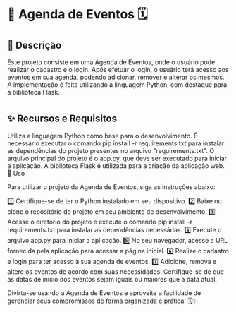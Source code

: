 
# 📅 Agenda de Eventos 🗓️

## 📝 Descrição

Este projeto consiste em uma Agenda de Eventos, onde o usuário pode realizar o cadastro e o login. Após efetuar o login, o usuário terá acesso aos eventos em sua agenda, podendo adicionar, remover e alterar os mesmos. A implementação é feita utilizando a linguagem Python, com destaque para a biblioteca Flask.

#
## ✨ Recursos e Requisitos

Utiliza a linguagem Python como base para o desenvolvimento.
É necessário executar o comando pip install -r requirements.txt para instalar as dependências do projeto presentes no arquivo "requirements.txt".
O arquivo principal do projeto é o app.py, que deve ser executado para iniciar a aplicação.
A biblioteca Flask é utilizada para a criação da aplicação web.
🚀 Uso

Para utilizar o projeto da Agenda de Eventos, siga as instruções abaixo:

1️⃣ Certifique-se de ter o Python instalado em seu dispositivo.
2️⃣ Baixe ou clone o repositório do projeto em seu ambiente de desenvolvimento.
3️⃣ Acesse o diretório do projeto e execute o comando pip install -r requirements.txt para instalar as dependências necessárias.
4️⃣ Execute o arquivo app.py para iniciar a aplicação.
5️⃣ No seu navegador, acesse a URL fornecida pela aplicação para acessar a página inicial.
6️⃣ Realize o cadastro e login para ter acesso à sua agenda de eventos.
7️⃣ Adicione, remova e altere os eventos de acordo com suas necessidades. Certifique-se de que as datas de início dos eventos sejam iguais ou maiores que a data atual.

Divirta-se usando a Agenda de Eventos e aproveite a facilidade de gerenciar seus compromissos de forma organizada e prática! 🗓️✨
